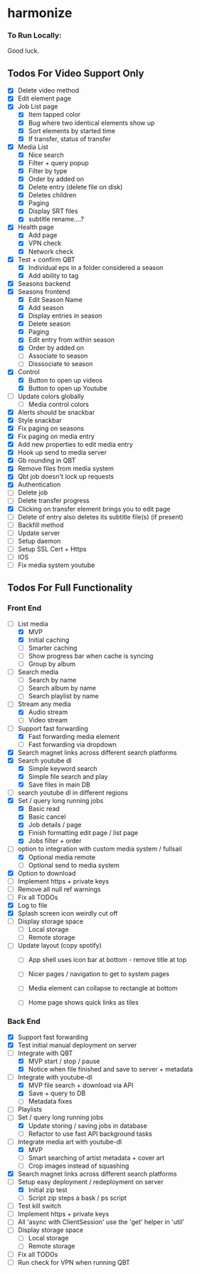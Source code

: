 # harmonize

### To Run Locally:

Good luck.

## Todos For Video Support Only

- [X] Delete video method
- [X] Edit element page
- [X] Job List page
  - [X] Item tapped color
  - [X] Bug where two identical elements show up
  - [X] Sort elements by started time
  - [X] If transfer, status of transfer
- [X] Media List
  - [X] Nice search
  - [X] Filter + query popup
  - [X] Filter by type
  - [X] Order by added on
  - [X] Delete entry (delete file on disk)
  - [X] Deletes children
  - [X] Paging
  - [X] Display SRT files
  - [X] subtitle rename....?
- [X] Health page
  - [X] Add page
  - [X] VPN check
  - [X] Network check
- [X] Test + confirm QBT
  - [X] Individual eps in a folder considered a season
  - [X] Add ability to tag
- [X] Seasons backend
- [X] Seasons frontend
  - [X] Edit Season Name
  - [X] Add season
  - [X] Display entries in season
  - [X] Delete season
  - [X] Paging
  - [X] Edit entry from within season
  - [X] Order by added on
  - [ ] Associate to season
  - [ ] Disssociate to season
- [X] Control
  - [X] Button to open up videos
  - [X] Button to open up Youtube
- [ ] Update colors globally
  - [ ] Media control colors
- [X] Alerts should be snackbar
- [X] Style snackbar
- [X] Fix paging on seasons
- [X] Fix paging on media entry
- [X] Add new properties to edit media entry
- [X] Hook up send to media server
- [X] Gb rounding in QBT
- [X] Remove files from media system
- [X] Qbt job doesn't lock up requests
- [X] Authentication
- [ ] Delete job
- [ ] Delete transfer progress
- [X] Clicking on transfer element brings you to edit page
- [ ] Delete of entry also deletes its subtitle file(s) (if present)
- [ ] Backfill method
- [ ] Update server
- [ ] Setup daemon
- [ ] Setup SSL Cert + Https
- [ ] IOS
- [ ] Fix media system youtube

## Todos For Full Functionality

### Front End

- [ ] List media
  - [X] MVP
  - [X] Initial caching
  - [ ] Smarter caching
  - [ ] Show progress bar when cache is syncing
  - [ ] Group by album
- [ ] Search media
  - [ ] Search by name
  - [ ] Search album by name
  - [ ] Search playlist by name
- [ ] Stream any media
  - [X] Audio stream
  - [ ] Video stream
- [ ] Support fast forwarding
  - [X] Fast forwarding media element
  - [ ] Fast forwarding via dropdown
- [X] Search magnet links across different search platforms
- [X] Search youtube dl
  - [X] Simple keyword search
  - [X] Simple file search and play
  - [X] Save files in main DB
- [ ] search youtube dl in different regions
- [X] Set / query long running jobs
  - [x] Basic read
  - [x] Basic cancel
  - [x] Job details / page
  - [X] Finish formatting edit page / list page
  - [X] Jobs filter + order 
- [ ] option to integration with custom media system / fullsail
  - [X] Optional media remote 
  - [ ] Optional send to media system 
- [X] Option to download
- [ ] Implement https + private keys
- [ ] Remove all null ref warnings
- [ ] Fix all TODOs
- [X] Log to file
- [X] Splash screen icon weirdly cut off
- [ ] Display storage space
  - [ ] Local storage 
  - [ ] Remote storage 
- [ ] Update layout (copy spotify)
  - [ ] App shell uses icon bar at bottom - remove title at top
  - [ ] Nicer pages / navigation to get to system pages
  - [ ] Media element can collapse to rectangle at bottom
  - [ ] Home page shows quick links as tiles


### Back End

- [x] Support fast forwarding
- [x] Test initial manual deployment on server
- [ ] Integrate with QBT
  - [X] MVP start / stop / pause 
  - [X] Notice when file finished and save to server + metadata
- [ ] Integrate with youtube-dl
  - [x] MVP file search + download via API
  - [X] Save + query to DB
  - [ ] Metadata fixes
- [ ] Playlists
- [ ] Set / query long running jobs
  - [X] Update storing / saving jobs in database
  - [ ] Refactor to use fast API background tasks 
- [ ] Integrate media art with youtube-dl
  - [X] MVP
  - [ ] Smart searching of artist metadata + cover art
  - [ ] Crop images instead of squashing
- [X] Search magnet links across different search platforms
- [ ] Setup easy deployment / redeployment on server
  - [X] Initial zip test
  - [ ] Script zip steps a bask / ps script
- [ ] Test kill switch
- [ ] Implement https + private keys
- [ ] All 'async with ClientSession' use the 'get' helper in 'util'
- [ ] Display storage space
  - [ ] Local storage 
  - [ ] Remote storage 
- [ ] Fix all TODOs
- [ ] Run check for VPN when running QBT
